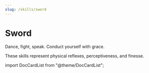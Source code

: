 ```yaml
---
slug: /skills/sword
---
```


# Sword

Dance, fight, speak. Conduct yourself with grace.

These skills represent physical reflexes, perceptiveness, and finesse.

import DocCardList from "@theme/DocCardList";

<DocCardList />
